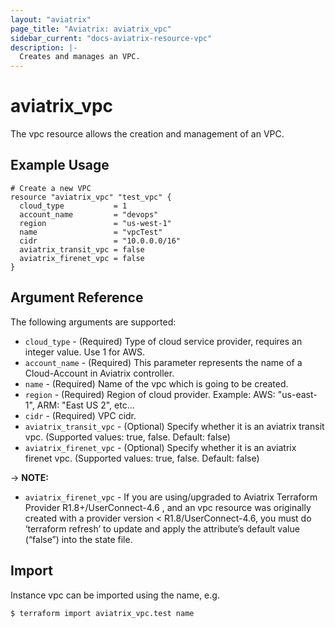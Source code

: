 ```yaml
---
layout: "aviatrix"
page_title: "Aviatrix: aviatrix_vpc"
sidebar_current: "docs-aviatrix-resource-vpc"
description: |-
  Creates and manages an VPC.
---
```


# aviatrix_vpc

The vpc resource allows the creation and management of an VPC.

## Example Usage

```hcl
# Create a new VPC
resource "aviatrix_vpc" "test_vpc" {
  cloud_type           = 1
  account_name         = "devops"
  region               = "us-west-1"
  name                 = "vpcTest"
  cidr                 = "10.0.0.0/16"
  aviatrix_transit_vpc = false
  aviatrix_firenet_vpc = false
}
```

## Argument Reference

The following arguments are supported:

* `cloud_type` - (Required) Type of cloud service provider, requires an integer value. Use 1 for AWS.
* `account_name` - (Required) This parameter represents the name of a Cloud-Account in Aviatrix controller.
* `name` - (Required) Name of the vpc which is going to be created.
* `region` - (Required) Region of cloud provider. Example: AWS: "us-east-1", ARM: "East US 2", etc...
* `cidr` - (Required) VPC cidr.
* `aviatrix_transit_vpc` - (Optional) Specify whether it is an aviatrix transit vpc. (Supported values: true, false. Default: false)
* `aviatrix_firenet_vpc` - (Optional) Specify whether it is an aviatrix firenet vpc. (Supported values: true, false. Default: false)

-> **NOTE:** 

* `aviatrix_firenet_vpc` - If you are using/upgraded to Aviatrix Terraform Provider R1.8+/UserConnect-4.6 , and an vpc resource was originally created with a provider version < R1.8/UserConnect-4.6, you must do ‘terraform refresh’ to update and apply the attribute’s default value (“false”) into the state file.

## Import

Instance vpc can be imported using the name, e.g.

```
$ terraform import aviatrix_vpc.test name
```